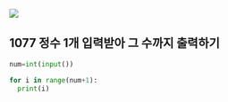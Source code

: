 ![](C:\Users\sky\AppData\Roaming\Typora\typora-user-images\image-20200426162757304.png)

## 1077 정수 1개 입력받아 그 수까지 출력하기

```python
num=int(input())

for i in range(num+1):
  print(i)
```

